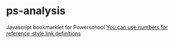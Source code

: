 # ps-analysis
Javascript bookmarklet for Powerschool
[You can use numbers for reference-style link definitions][1]


[1]: google.com
